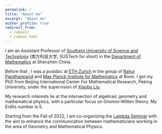 ```yaml
---
permalink: /
title: "About me"
excerpt: "About me"
author_profile: true
redirect_from: 
  - /about/
  - /about.html
---
```


I am an Assistant Professor of [Southern University of Science and Technology](http://www.sustech.edu.cn) (南方科技大学, SUSTech for short) in the [Department of Mathematics](https://math.sustech.edu.cn) at Shenzhen China.

Before that , I was a postdoc at [ETH Zurich](https://math.ethz.ch) in the group of [Rahul Pandharipand](https://people.math.ethz.ch/~rahul/) and [Max Planck Institute for Mathematics](https://www.mpim-bonn.mpg.de) at Bonn. I got my PhD from Beijing International Center For Mathematical Research, Peking University, under the supervision of [Xiaobo Liu](https://bicmr.pku.edu.cn/~xbliu/). 

My research interests lie at the intersection of algebraic geometry and mathematical physics, with a particular focus on Gromov-Witten theory. My Erdős number is 5.

Starting from the Fall of 2022, I am co-organizing the [Lambda Seminar](https://lambda.sustech.edu.cn) with the aim to enhance the communication between mathematicians working in the area of Geometry and Mathematical Physics.

[comment]: <> (Here is my CV.)


